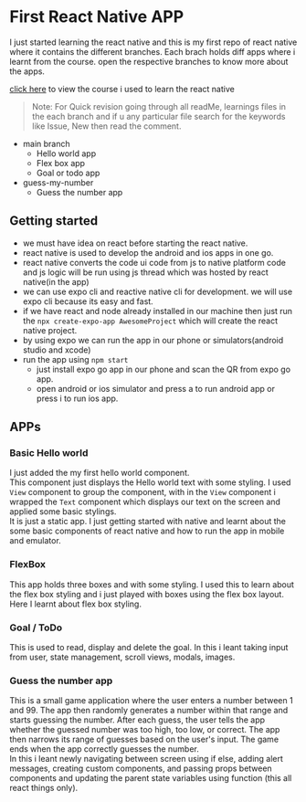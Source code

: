 # First React Native APP
I just started learning the react native and this is my first repo of react native where it contains the different branches. Each brach holds diff apps where i learnt from the course. open the respective branches to know more about the apps.

[click here](https://www.udemy.com/course/react-native-the-practical-guide) to view the course i used to learn the react native

> Note: For Quick revision going through all readMe, learnings files in the each branch and if u any particular file search for the keywords like Issue, New then read the comment.

- main branch
    - Hello world app
    - Flex box app
    - Goal or todo app
- guess-my-number
    - Guess the number app



## Getting started
- we must have idea on react before starting the react native.
- react native is used to develop the android and ios apps in one go.
- react native converts the code ui code from js to native platform code and js logic will be run using js thread which was hosted by react native(in the app)
- we can use expo cli and reactive native cli for development. we will use expo cli because its easy and fast.
- if we have react and node already installed in our machine then just run the `npx create-expo-app AwesomeProject` which will create the react native project.
- by using expo we can run the app in our phone or simulators(android studio and xcode)
- run the app using `npm start`
  - just install expo go app in our phone and scan the QR from expo go app.
  - open android or ios simulator and press a to run android app or press i to run ios app.


## APPs

### Basic Hello world 
I just added the my first hello world component.  
This component just displays the Hello world text with some styling.
I used `View` component to group the component, with in the `View` component i wrapped the `Text` component which displays our text on the screen and applied some basic stylings.  
It is just a static app.
I just getting started with native and learnt about the some basic components of react native and how to run the app in mobile and emulator.

### FlexBox
This app holds three boxes and with some styling.
I used this to learn about the flex box styling and i just played with boxes using the flex box layout.
Here I learnt about flex box styling.

### Goal / ToDo
This is used to read, display and delete the goal.
In this i leant taking input from user, state management, scroll views, modals, images. 

### Guess the number app
This is a small game application where the user enters a number between 1 and 99. The app then randomly generates a number within that range and starts guessing the number. After each guess, the user tells the app whether the guessed number was too high, too low, or correct. The app then narrows its range of guesses based on the user's input. The game ends when the app correctly guesses the number.  
In this i leant newly navigating between screen using if else, adding alert messages, creating custom components, and passing props between components and updating the parent state variables using function (this all react things only).





